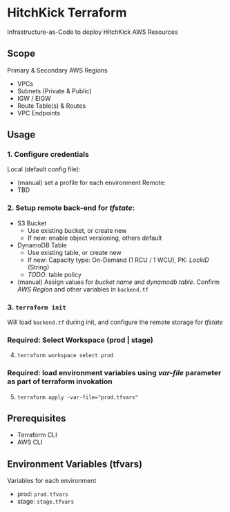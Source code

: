 # HitchKick Terraform
Infrastructure-as-Code to deploy HitchKick AWS Resources

## Scope
Primary & Secondary AWS Regions

* VPCs
* Subnets (Private & Public)
* IGW / EIGW
* Route Table(s) & Routes
* VPC Endpoints

## Usage
### 1. Configure credentials
Local (default config file):
* (manual) set a profile for each environment
Remote:
* TBD

### 2. Setup remote back-end for *tfstate*:
* S3 Bucket 
  - Use existing bucket, or create new
  - If new: enable object versioning, others default
* DynamoDB Table
  - Use existing table, or create new
  - If new: Capacity type: On-Demand (1 RCU / 1 WCU), PK: *LockID* (String)
  - *TODO*: table policy
* (manual) Assign values for _bucket name_ and _dynamodb table_. Confirm _AWS Region_ and other variables in `backend.tf`

### 3. `terraform init`
Will load `backend.tf` during init, and configure the remote storage for *tfstate*

### Required: Select Workspace (prod | stage)
4. `terraform workspace select prod`

### Required: load environment variables using _var-file_ parameter as part of terraform invokation
5. `terraform apply -var-file="prod.tfvars"`

## Prerequisites
* Terraform CLI
* AWS CLI

## Environment Variables (tfvars)
Variables for each environment 
* prod: `prod.tfvars`
* stage: `stage.tfvars`
  